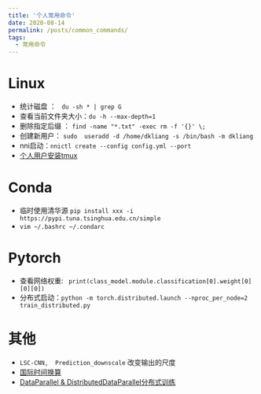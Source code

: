 ```yaml
---
title: '个人常用命令'
date: 2020-08-14
permalink: /posts/common_commands/
tags:
  - 常用命令
---
```


# Linux
* 统计磁盘 ：	```  du -sh * | grep G ```
* 查看当前文件夹大小：```du -h --max-depth=1```
* 删除指定后缀 ： ```find -name "*.txt" -exec rm -f '{}' \;```
* 创建新用户： ```sudo  useradd -d /home/dkliang -s /bin/bash -m dkliang```
* nni启动：```nnictl create --config config.yml --port ```
* [个人用户安装tmux](https://zhuanlan.zhihu.com/p/155662601)

# Conda
* 临时使用清华源 ``` pip install xxx -i https://pypi.tuna.tsinghua.edu.cn/simple ```
* ```vim ~/.bashrc ~/.condarc```

# Pytorch
* 查看网络权重:  ``` print(class_model.module.classification[0].weight[0][0][0])```
* 分布式启动：```python -m torch.distributed.launch --nproc_per_node=2 train_distributed.py```

# 其他
* ```LSC-CNN,  Prediction_downscale``` 改变输出的尺度
* [国际时间换算](http://timebie.com/cn/universalbeijing.php) 
* [DataParallel & DistributedDataParallel分布式训练](https://zhuanlan.zhihu.com/p/206467852)

